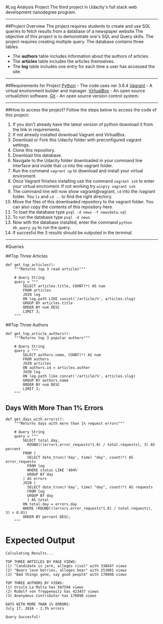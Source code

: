 #Log Analysis Project
The third project in Udacity's full stack web development nanodegree program.

___

##Project Overview
The project requires students to create and use SQL queries to fetch results from a database of a newspaper website.The objective of this project is to demonstrate one's SQL and Query skills. The project requires creating multiple query. The database contains three tables.

* The **authors** table includes information about the authors of articles.
* The **articles** table includes the articles themselves.
* The **log** table includes one entry for each time a user has accessed the site.

___

##Requirements for Project
[Python](https://www.python.org/download/releases/3.0/) - The code uses ver 3.6.4
[Vagrant](https://www.vagrantup.com/downloads.html) - A virtual environment builder and manager.
[VirtualBox](https://www.virtualbox.org/wiki/Downloads) - An open source virtualiztion software.
[Git](https://git-scm.com/downloads) - An open source version control system.

___

##How to access the project?
Follow the steps below to access the code of this project:

1. If you don't already have the latest version of python download it from the link in requirements.
2. If not already installed download Vagrant and VirtualBox.
3. Download or Fork this Udacity folder with preconfigured vagrant settings.
4. Clone this repository.
5. Download this database.
6. Navigate to the Udacity folder downloaded in your command line interface and inside that `cd` into the vagrant folder.
7. Run the command `vagrant up` to download and install your virtual enviroment.
8. Once Vagrant finishes installing use the command `vagrant ssh` to enter your virtual enviroment. If not working try `winpty vagrant ssh`
9. The command line will now show vagrant@vagrant, `cd` into the /vagrant folder. You `ls` and `cd ..` to find the right directory.
10. Move the files of this downloaded repository to the vagrant folder. You can also copy the contents of this repository here.
11. To load the database type `psql -d news -f newsdata.sql`
12. To run the database type `psql -d news`
13. Now with the database installed, enter the command `python db_query.py` to run the query.
14. If succesful the 3 results should be outputed in the terminal.

___

#Queries

##Top Three Articles
```
def get_top_articles():
    """Returns top 3 read articles"""

    # Query String
    query = """
        SELECT articles.title, COUNT(*) AS num
        FROM articles
        JOIN log
        ON log.path LIKE concat('/article/%', articles.slug)
        GROUP BY articles.title
        ORDER BY num DESC
        LIMIT 3;
    """
```

##Top Three Authors
```
def get_top_article_authors():
    """Returns top 3 popular authors"""

    # Query String
    query = """
        SELECT authors.name, COUNT(*) AS num
        FROM authors
        JOIN articles
        ON authors.id = articles.author
        JOIN log
        ON log.path like concat('/article/%', articles.slug)
        GROUP BY authors.name
        ORDER BY num DESC
        LIMIT 3;
    """
```

## Days With More Than 1% Errors
```
def get_days_with_errors():
    """Returns days with more than 1% request errors"""

    # Query String
    query = """
        SELECT total.day,
          ROUND(((errors.error_requests*1.0) / total.requests), 3) AS percent
        FROM (
          SELECT date_trunc('day', time) "day", count(*) AS error_requests
          FROM log
          WHERE status LIKE '404%'
          GROUP BY day
        ) AS errors
        JOIN (
          SELECT date_trunc('day', time) "day", count(*) AS requests
          FROM log
          GROUP BY day
          ) AS total
        ON total.day = errors.day
        WHERE (ROUND(((errors.error_requests*1.0) / total.requests), 3) > 0.01)
        ORDER BY percent DESC;
    """
```
# Expected Output
```
Calculating Results...

TOP THREE ARTICLES BY PAGE VIEWS:
(1) "Candidate is jerk, alleges rival" with 338647 views
(2) "Bears love berries, alleges bear" with 253801 views
(3) "Bad things gone, say good people" with 170098 views

TOP THREE AUTHORS BY VIEWS:
(1) Ursula La Multa has 507594 views
(2) Rudolf von Treppenwitz has 423457 views
(3) Anonymous Contributor has 170098 views

DAYS WITH MORE THAN 1% ERRORS:
July 17, 2016 - 2.3% errors

Query Succesful!
```